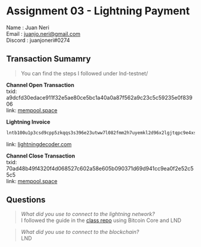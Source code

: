 # Assignment 03 - Lightning Payment

Name    : Juan Neri  
Email   : juanjo.neri@gmail.com  
Discord : juanjoneri#0274  

## Transaction Sumamry

> You can find the steps I followed under lnd-testnet/

**Channel Open Transaction**  
txid: a9dcfd30edace911f32e5ae80ce5bc1a40a0a87f562a9c23c5c59235e0f83906  
link: [mempool.space](https://mempool.space/testnet/tx/a9dcfd30edace911f32e5ae80ce5bc1a40a0a87f562a9c23c5c59235e0f83906)

**Lightning Invoice**
```md
lntb100u1p3csd9cpp5zkqqs3s396e23utww7l082fmm2h7uyemkl2d96x2lgjtqpc9e4xsdqqcqzpgxqyz5vqsp5wf408wgc4a6yt8mfm582h3xtaylypjxlnuk8w8kgg0f0d32055ps9qyyssqvmuy0glfvquz8kmq4w0n8gdkd97afks9z2529pdjcg5jxquwxtmn6ngvx9m6n2vylmts02zx3htzsmkkpcfwz43kwmsdgrq4g2c3w7qqlw9cee
```
link: [lightningdecoder.com](https://lightningdecoder.com/lntb100u1p3csd9cpp5zkqqs3s396e23utww7l082fmm2h7uyemkl2d96x2lgjtqpc9e4xsdqqcqzpgxqyz5vqsp5wf408wgc4a6yt8mfm582h3xtaylypjxlnuk8w8kgg0f0d32055ps9qyyssqvmuy0glfvquz8kmq4w0n8gdkd97afks9z2529pdjcg5jxquwxtmn6ngvx9m6n2vylmts02zx3htzsmkkpcfwz43kwmsdgrq4g2c3w7qqlw9cee)

**Channel Close Transaction**  
txid: 70ad48b49f4320f4d068527c602a58e605b090371d69d941cc9ea0f2e52c55c5  
link: [mempool.space](https://mempool.space/testnet/tx/70ad48b49f4320f4d068527c602a58e605b090371d69d941cc9ea0f2e52c55c5)

## Questions

> *What did you use to connect to the lightning network?*  
I followed the guide in the [class repo](https://github.com/cmdruid/bitcoin-programming/tree/master/contrib/lnd-demo#lnd-software-demo) using Bitcoin Core and LND

> *What did you use to connect to the blockchain?*  
LND